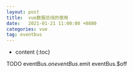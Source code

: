 ```yaml
---
layout: post
title:  vue数据总线的使用
date:   2021-01-21 11:00:00 +0800
categories: vue
tag: eventbus
---
```

* content
{:toc}

TODO eventBus.$on
eventBus.$emit
eventBus.$off
